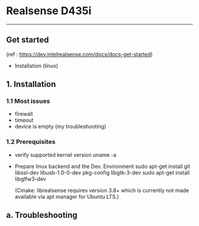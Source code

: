 # Realsense D435i

<hr/>

## Get started
(ref : https://dev.intelrealsense.com/docs/docs-get-started)

* Installation (linux) 



## 1. Installation

### 1.1 Most issues
* firewall
* timeout
* device is empty (my troubleshooting)
		
### 1.2 Prerequisites
* verify supported kernel version 
 	uname -a
* Prepare linux backend and the Dev. Environment
	sudo apt-get install git libssl-dev libusb-1.0-0-dev pkg-config libgtk-3-dev
	sudo apt-get install libglfw3-dev

 	(Cmake: librealsense requires version 3.8+ 
	 which is currently not made available via apt manager for Ubuntu LTS.)

## a. Troubleshooting

